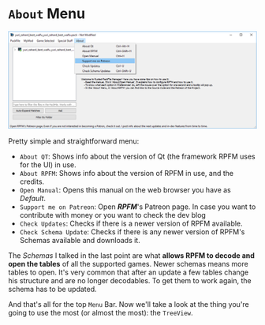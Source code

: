 # `About` Menu

![This how Rusted PackFile Manager looks on a sunny day on the beach.](./../images/image11.png)

Pretty simple and straightforward menu:
- `About QT`: Shows info about the version of Qt (the framework RPFM uses for the UI) in use.
- `About RPFM`: Shows info about the version of RPFM in use, and the credits.
- `Open Manual`: Opens this manual on the web browser you have as *Default*.
- `Support me on Patreon`: Open ***RPFM***'s Patreon page. In case you want to contribute with money or you want to check the dev blog
- `Check Updates`: Checks if there is a newer version of RPFM available.
- `Check Schema Update`: Checks if there is any newer version of RPFM's Schemas available and downloads it.

The *Schemas* I talked in the last point are what **allows RPFM to decode and open the tables** of all the supported games. Newer schemas means more tables to open. It's very common that after an update a few tables change his structure and are no longer decodables. To get them to work again, the schema has to be updated.

And that's all for the top `Menu` Bar. Now we'll take a look at the thing you're going to use the most (or almost the most): the `TreeView`.
